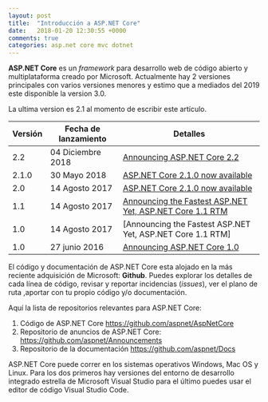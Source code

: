 ```yaml
---
layout: post
title:  "Introducción a ASP.NET Core"
date:   2018-01-20 12:30:55 +0000
comments: true
categories: asp.net core mvc dotnet 
---
```

**ASP\.NET Core** es un *framework* para desarrollo web de código abierto y multiplataforma creado por Microsoft. Actualmente hay 2 versiones principales con varios versiones menores y estimo que a mediados del 2019 este disponible la version 3.0.

La ultima version es 2.1 al momento de escribir este artículo.

Versión | Fecha de lanzamiento|  Detalles
--------| --------------------|-----------
2.2     | 04 Diciembre 2018   |[Announcing ASP.NET Core 2.2](https://blogs.msdn.microsoft.com/webdev/2018/12/04/asp-net-core-2-2-available-today/)
2.1.0   | 30 Mayo 2018   |[ASP.NET Core 2.1.0 now available](https://blogs.msdn.microsoft.com/webdev/2018/05/30/asp-net-core-2-1-0-now-available/)
2.0    | 14 Agosto 2017  |[ASP.NET Core 2.1.0 now available](https://blogs.msdn.microsoft.com/webdev/2017/08/14/announcing-asp-net-core-2-0/)
1.1    | 14 Agosto 2017  |[Announcing the Fastest ASP.NET Yet, ASP.NET Core 1.1 RTM](https://blogs.msdn.microsoft.com/webdev/2016/11/16/announcing-asp-net-core-1-1/)
1.0    | 14 Agosto 2017  |[Announcing the Fastest ASP.NET Yet, ASP.NET Core 1.1 RTM]
1.0    | 27 junio 2016  |[Announcing ASP\.NET Core 1.0](https://blogs.msdn.microsoft.com/webdev/2016/11/16/announcing-asp-net-core-1-1/)


El código y documentación de ASP.NET Core esta alojado en la más reciente adquisición de Microsoft: **Github**. Puedes explorar los detalles de cada línea de código, revisar y reportar incidencias \(*issues*\), ver el plano de ruta ,aportar con tu propio código y/o documentación.

Aquí la lista de repositorios relevantes para ASP.NET Core:

1. Código de ASP\.NET Core https://github.com/aspnet/AspNetCore
2. Repositorio de anuncios de ASP\.NET Core: https://github.com/aspnet/Announcements
3. Repositorio de la documentación https://github.com/aspnet/Docs

ASP\.NET Core puede correr en los sistemas operativos Windows, Mac OS y Linux. Para los dos primeros hay versiones del entorno de desarrollo integrado estrella de Microsoft Visual Studio para el último puedes usar el editor de código Visual Studio Code.

